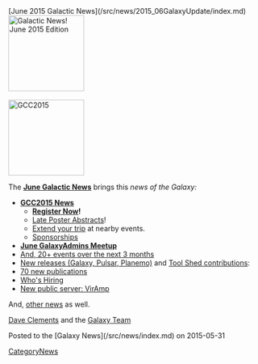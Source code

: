<div class='newsItemHeader'>[June 2015 Galactic News](/src/news/2015_06GalaxyUpdate/index.md)</div>

<div class='right'>
<a href='/src/GalaxyUpdates/2015_06/index.md'><img src="/src/images/Logos/GalaxyUpdate200.png" alt="Galactic News! June 2015 Edition" width=150 /></a><br /><br />
<a href='/src/GalaxyUpdates/2015_06/index.md#gcc2015-4-8-july-norwich-uk'><img src="/src/images/Logos/GCC2015LogoWide600.png" alt="GCC2015" width="150" /></a><br />
</div>

The **[June Galactic News](/src/GalaxyUpdates/2015_06/index.md)** brings this *news of the Galaxy:*

* **[GCC2015 News](/src/GalaxyUpdates/2015_06/index.md#gcc2015-4-8-july-norwich-uk)**
  * **[Register Now](/src/GalaxyUpdates/2015_06/index.md#registration-is-open)!**
  * [Late Poster Abstracts](/src/GalaxyUpdates/2015_06/index.md#late-poster-abstracts)!
  * [Extend your trip](/src/GalaxyUpdates/2015_06/index.md#other-events-near-gcc2015) at nearby events.
  * [Sponsorships](/src/GalaxyUpdates/2015_06/index.md#gcc2015-sponsorships)
* **[June GalaxyAdmins Meetup](/src/GalaxyUpdates/2015_06/index.md#june-galaxyadmins-meetup)**
* [And, 20+ events over the next 3 months](/src/GalaxyUpdates/2015_06/index.md#other-events)
* [New releases (Galaxy, Pulsar, Planemo)](/src/GalaxyUpdates/2015_06/index.md#releases) and [Tool Shed contributions](/src/GalaxyUpdates/2015_06/index.md#toolshed-contributions):
* [70 new publications](/src/GalaxyUpdates/2015_06/index.md#new-papers)
* [Who's Hiring](/src/GalaxyUpdates/2015_06/index.md#whos-hiring)
* [New public server: VirAmp](/src/GalaxyUpdates/2015_06/index.md#new-public-galaxy-servers)

And, [other news](/src/GalaxyUpdates/2015_06/index.md#other-news) as well.

[Dave Clements](/src/DaveClements/index.md) and the [Galaxy Team](/src/GalaxyTeam/index.md)

<div class='newsItemFooter'>Posted to the [Galaxy News](/src/news/index.md) on 2015-05-31 </div>

[CategoryNews](/src/CategoryNews/index.md)
